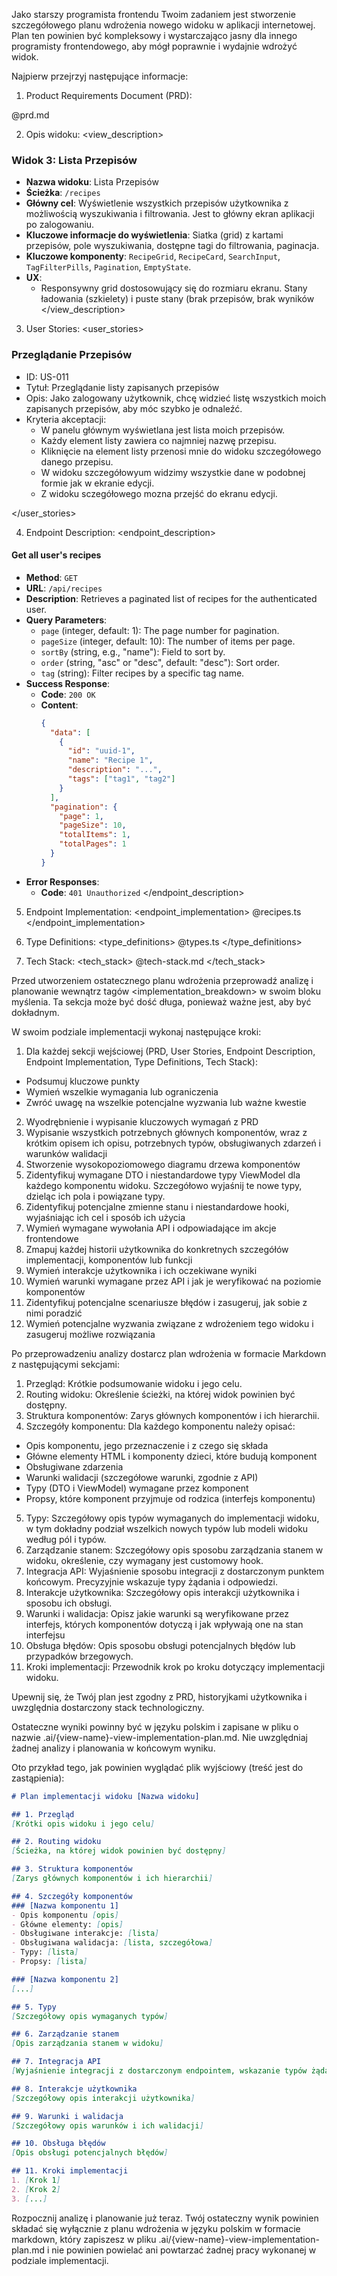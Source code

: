Jako starszy programista frontendu Twoim zadaniem jest stworzenie szczegółowego planu wdrożenia nowego widoku w aplikacji internetowej. Plan ten powinien być kompleksowy i wystarczająco jasny dla innego programisty frontendowego, aby mógł poprawnie i wydajnie wdrożyć widok.

Najpierw przejrzyj następujące informacje:

1. Product Requirements Document (PRD):
<prd>
@prd.md
</prd>

2. Opis widoku:
<view_description>
### Widok 3: Lista Przepisów
-   **Nazwa widoku**: Lista Przepisów
-   **Ścieżka**: `/recipes`
-   **Główny cel**: Wyświetlenie wszystkich przepisów użytkownika z możliwością wyszukiwania i filtrowania. Jest to główny ekran aplikacji po zalogowaniu.
-   **Kluczowe informacje do wyświetlenia**: Siatka (grid) z kartami przepisów, pole wyszukiwania, dostępne tagi do filtrowania, paginacja.
-   **Kluczowe komponenty**: `RecipeGrid`, `RecipeCard`, `SearchInput`, `TagFilterPills`, `Pagination`, `EmptyState`.
-   **UX**:
    -  Responsywny grid dostosowujący się do rozmiaru ekranu. Stany ładowania (szkielety) i puste stany (brak przepisów, brak wyników 
</view_description>

3. User Stories:
<user_stories>
### Przeglądanie Przepisów

-   ID: US-011
-   Tytuł: Przeglądanie listy zapisanych przepisów
-   Opis: Jako zalogowany użytkownik, chcę widzieć listę wszystkich moich zapisanych przepisów, aby móc szybko je odnaleźć.
-   Kryteria akceptacji:
    -   W panelu głównym wyświetlana jest lista moich przepisów.
    -   Każdy element listy zawiera co najmniej nazwę przepisu.
    -   Kliknięcie na element listy przenosi mnie do widoku szczegółowego danego przepisu.
    -   W widoku szczegółowyum widzimy wszystkie dane w podobnej formie jak w ekranie edycji.
    -   Z widoku sczegółowego mozna przejść do ekranu edycji.

</user_stories>

4. Endpoint Description:
<endpoint_description>
#### Get all user's recipes

-   **Method**: `GET`
-   **URL**: `/api/recipes`
-   **Description**: Retrieves a paginated list of recipes for the authenticated user.
-   **Query Parameters**:
    -   `page` (integer, default: 1): The page number for pagination.
    -   `pageSize` (integer, default: 10): The number of items per page.
    -   `sortBy` (string, e.g., "name"): Field to sort by.
    -   `order` (string, "asc" or "desc", default: "desc"): Sort order.
    -   `tag` (string): Filter recipes by a specific tag name.
-   **Success Response**:
    -   **Code**: `200 OK`
    -   **Content**:
        ```json
        {
          "data": [
            {
              "id": "uuid-1",
              "name": "Recipe 1",
              "description": "...",
              "tags": ["tag1", "tag2"]
            }
          ],
          "pagination": {
            "page": 1,
            "pageSize": 10,
            "totalItems": 1,
            "totalPages": 1
          }
        }
        ```
-   **Error Responses**:
    -   **Code**: `401 Unauthorized`
</endpoint_description>

5. Endpoint Implementation:
<endpoint_implementation>
@recipes.ts
</endpoint_implementation>

6. Type Definitions:
<type_definitions>
@types.ts
</type_definitions>

7. Tech Stack:
<tech_stack>
@tech-stack.md
</tech_stack>

Przed utworzeniem ostatecznego planu wdrożenia przeprowadź analizę i planowanie wewnątrz tagów <implementation_breakdown> w swoim bloku myślenia. Ta sekcja może być dość długa, ponieważ ważne jest, aby być dokładnym.

W swoim podziale implementacji wykonaj następujące kroki:
1. Dla każdej sekcji wejściowej (PRD, User Stories, Endpoint Description, Endpoint Implementation, Type Definitions, Tech Stack):
  - Podsumuj kluczowe punkty
 - Wymień wszelkie wymagania lub ograniczenia
 - Zwróć uwagę na wszelkie potencjalne wyzwania lub ważne kwestie
2. Wyodrębnienie i wypisanie kluczowych wymagań z PRD
3. Wypisanie wszystkich potrzebnych głównych komponentów, wraz z krótkim opisem ich opisu, potrzebnych typów, obsługiwanych zdarzeń i warunków walidacji
4. Stworzenie wysokopoziomowego diagramu drzewa komponentów
5. Zidentyfikuj wymagane DTO i niestandardowe typy ViewModel dla każdego komponentu widoku. Szczegółowo wyjaśnij te nowe typy, dzieląc ich pola i powiązane typy.
6. Zidentyfikuj potencjalne zmienne stanu i niestandardowe hooki, wyjaśniając ich cel i sposób ich użycia
7. Wymień wymagane wywołania API i odpowiadające im akcje frontendowe
8. Zmapuj każdej historii użytkownika do konkretnych szczegółów implementacji, komponentów lub funkcji
9. Wymień interakcje użytkownika i ich oczekiwane wyniki
10. Wymień warunki wymagane przez API i jak je weryfikować na poziomie komponentów
11. Zidentyfikuj potencjalne scenariusze błędów i zasugeruj, jak sobie z nimi poradzić
12. Wymień potencjalne wyzwania związane z wdrożeniem tego widoku i zasugeruj możliwe rozwiązania

Po przeprowadzeniu analizy dostarcz plan wdrożenia w formacie Markdown z następującymi sekcjami:

1. Przegląd: Krótkie podsumowanie widoku i jego celu.
2. Routing widoku: Określenie ścieżki, na której widok powinien być dostępny.
3. Struktura komponentów: Zarys głównych komponentów i ich hierarchii.
4. Szczegóły komponentu: Dla każdego komponentu należy opisać:
 - Opis komponentu, jego przeznaczenie i z czego się składa
 - Główne elementy HTML i komponenty dzieci, które budują komponent
 - Obsługiwane zdarzenia
 - Warunki walidacji (szczegółowe warunki, zgodnie z API)
 - Typy (DTO i ViewModel) wymagane przez komponent
 - Propsy, które komponent przyjmuje od rodzica (interfejs komponentu)
5. Typy: Szczegółowy opis typów wymaganych do implementacji widoku, w tym dokładny podział wszelkich nowych typów lub modeli widoku według pól i typów.
6. Zarządzanie stanem: Szczegółowy opis sposobu zarządzania stanem w widoku, określenie, czy wymagany jest customowy hook.
7. Integracja API: Wyjaśnienie sposobu integracji z dostarczonym punktem końcowym. Precyzyjnie wskazuje typy żądania i odpowiedzi.
8. Interakcje użytkownika: Szczegółowy opis interakcji użytkownika i sposobu ich obsługi.
9. Warunki i walidacja: Opisz jakie warunki są weryfikowane przez interfejs, których komponentów dotyczą i jak wpływają one na stan interfejsu
10. Obsługa błędów: Opis sposobu obsługi potencjalnych błędów lub przypadków brzegowych.
11. Kroki implementacji: Przewodnik krok po kroku dotyczący implementacji widoku.

Upewnij się, że Twój plan jest zgodny z PRD, historyjkami użytkownika i uwzględnia dostarczony stack technologiczny.

Ostateczne wyniki powinny być w języku polskim i zapisane w pliku o nazwie .ai/{view-name}-view-implementation-plan.md. Nie uwzględniaj żadnej analizy i planowania w końcowym wyniku.

Oto przykład tego, jak powinien wyglądać plik wyjściowy (treść jest do zastąpienia):

```markdown
# Plan implementacji widoku [Nazwa widoku]

## 1. Przegląd
[Krótki opis widoku i jego celu]

## 2. Routing widoku
[Ścieżka, na której widok powinien być dostępny]

## 3. Struktura komponentów
[Zarys głównych komponentów i ich hierarchii]

## 4. Szczegóły komponentów
### [Nazwa komponentu 1]
- Opis komponentu [opis]
- Główne elementy: [opis]
- Obsługiwane interakcje: [lista]
- Obsługiwana walidacja: [lista, szczegółowa]
- Typy: [lista]
- Propsy: [lista]

### [Nazwa komponentu 2]
[...]

## 5. Typy
[Szczegółowy opis wymaganych typów]

## 6. Zarządzanie stanem
[Opis zarządzania stanem w widoku]

## 7. Integracja API
[Wyjaśnienie integracji z dostarczonym endpointem, wskazanie typów żądania i odpowiedzi]

## 8. Interakcje użytkownika
[Szczegółowy opis interakcji użytkownika]

## 9. Warunki i walidacja
[Szczegółowy opis warunków i ich walidacji]

## 10. Obsługa błędów
[Opis obsługi potencjalnych błędów]

## 11. Kroki implementacji
1. [Krok 1]
2. [Krok 2]
3. [...]
```

Rozpocznij analizę i planowanie już teraz. Twój ostateczny wynik powinien składać się wyłącznie z planu wdrożenia w języku polskim w formacie markdown, który zapiszesz w pliku .ai/{view-name}-view-implementation-plan.md i nie powinien powielać ani powtarzać żadnej pracy wykonanej w podziale implementacji.